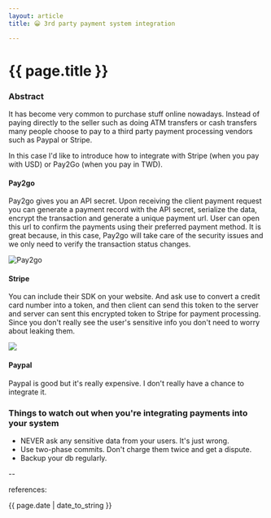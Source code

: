 ```yaml
---
layout: article
title: 😀 3rd party payment system integration

---
```

# {{ page.title }}

### Abstract

It has become very common to purchase stuff online nowadays. Instead of paying directly to the seller such as doing ATM transfers or cash transfers many people choose to pay to a third party payment processing vendors such as Paypal or Stripe.

In this case I'd like to introduce how to integrate with Stripe (when you pay with USD) or Pay2Go (when you pay in TWD).

#### Pay2go

Pay2go gives you an API secret. Upon receiving the client payment request you can generate a payment record with the API secret, serialize the data, encrypt the transaction and generate a unique payment url. User can open this url to confirm the payments using their preferred payment method. It is great because, in this case, Pay2go will take care of the security issues and we only need to verify the transaction status changes.

![Pay2go](http://i.stack.imgur.com/7c3iy.png)

#### Stripe

You can include their SDK on your website. And ask use to convert a credit card number into a token, and then client can send this token to the server and server can sent this encrypted token to Stripe for payment processing. Since you don't really see the user's sensitive info you don't need to worry about leaking them.

![](http://startupbeat.hkej.com/wp-content/uploads/2015/07/stripe.png)

[](https://github.com/stripe/stripe-node)

#### Paypal

Paypal is good but it's really expensive. I don't really have a chance to integrate it.

### Things to watch out when you're integrating payments into your system

* NEVER ask any sensitive data from your users. It's just wrong.
* Use two-phase commits. Don't charge them twice and get a dispute.
* Backup your db regularly.

--

references:

{{ page.date | date_to_string }}
